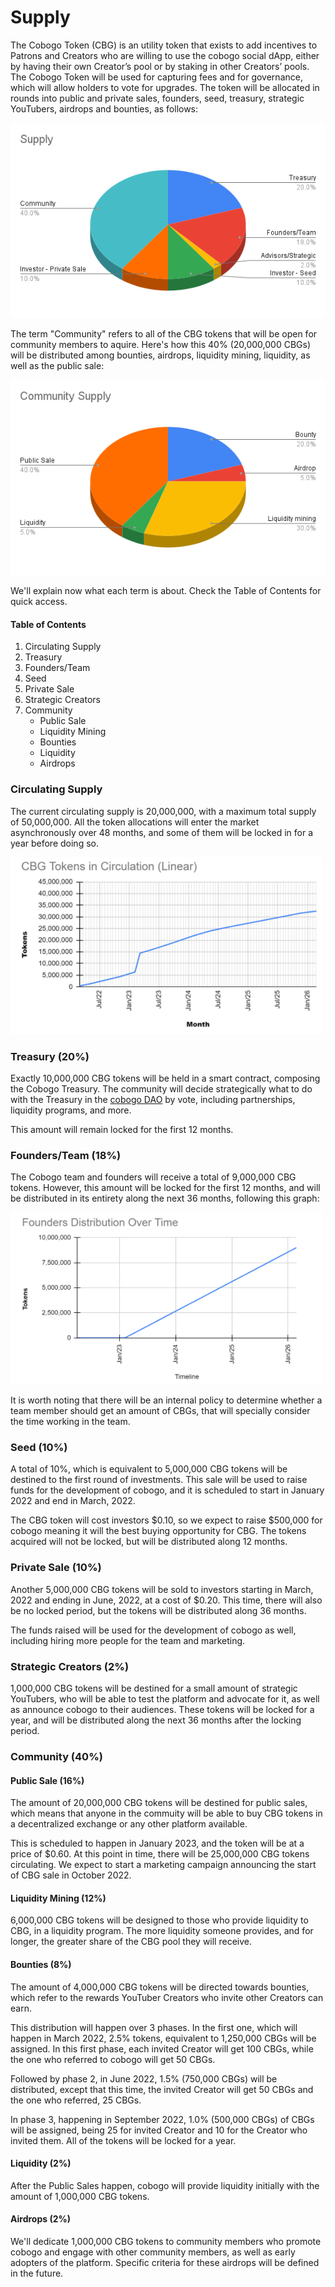 # Supply

The Cobogo Token (CBG) is an utility token that exists to add incentives to Patrons and Creators who are willing to use the cobogo social dApp, either by having their own Creator’s pool or by staking in other Creators’ pools. The Cobogo Token will be used for capturing fees and for governance, which will allow holders to vote for upgrades. The token will be allocated in rounds into public and private sales, founders, seed, treasury, strategic YouTubers, airdrops and bounties, as follows:

![](../../.gitbook/assets/Supply.png)

The term "Community" refers to all of the CBG tokens that will be open for community members to aquire. Here's how this 40% (20,000,000 CBGs) will be distributed among bounties, airdrops, liquidity mining, liquidity, as well as the public sale:

![](<../../.gitbook/assets/Community Supply.png>)

We'll explain now what each term is about. Check the Table of Contents for quick access.

#### Table of Contents

1. Circulating Supply
2. Treasury
3. Founders/Team
4. Seed
5. Private Sale
6. Strategic Creators
7. Community
   * Public Sale
   * Liquidity Mining
   * Bounties
   * Liquidity
   * Airdrops

### Circulating Supply

The current circulating supply is 20,000,000, with a maximum total supply of 50,000,000. All the token allocations will enter the market asynchronously over 48 months, and some of them will be locked in for a year before doing so.

![](<../../.gitbook/assets/supply time.PNG>)

### Treasury (20%)

Exactly 10,000,000 CBG tokens will be held in a smart contract, composing the Cobogo Treasury. The community will decide strategically what to do with the Treasury in the [cobogo DAO](broken-reference) by vote, including partnerships, liquidity programs, and more.

This amount will remain locked for the first 12 months.

### Founders/Team (18%)

The Cobogo team and founders will receive a total of 9,000,000 CBG tokens. However, this amount will be locked for the first 12 months, and will be distributed in its entirety along the next 36 months, following this graph:

![](<../../.gitbook/assets/founders time.PNG>)

It is worth noting that there will be an internal policy to determine whether a team member should get an amount of CBGs, that will specially consider the time working in the team.

### Seed (10%)

A total of 10%, which is equivalent to 5,000,000 CBG tokens will be destined to the first round of investments. This sale will be used to raise funds for the development of cobogo, and it is scheduled to start in January 2022 and end in March, 2022.&#x20;

The CBG token will cost investors $0.10, so we expect to raise $500,000 for cobogo meaning it will the best buying opportunity for CBG. The tokens acquired will not be locked, but will be distributed along 12 months.

### Private Sale (10%)

Another 5,000,000 CBG tokens will be sold to investors starting in March, 2022 and ending in June, 2022, at a cost of $0.20. This time, there will also be no locked period, but the tokens will be distributed along 36 months.

The funds raised will be used for the development of cobogo as well, including hiring more people for the team and marketing.

### Strategic Creators (2%)

1,000,000 CBG tokens will be destined for a small amount of strategic YouTubers, who will be able to test the platform and advocate for it, as well as announce cobogo to their audiences. These tokens will be locked for a year, and will be distributed along the next 36 months after the locking period.

### Community (40%)

#### Public Sale (16%)

The amount of 20,000,000 CBG tokens will be destined for public sales, which means that anyone in the commuity will be able to buy CBG tokens in a decentralized exchange or any other platform available.&#x20;

This is scheduled to happen in January 2023, and the token will be at a price of $0.60. At this point in time, there will be 25,000,000 CBG tokens circulating. We expect to start a marketing campaign announcing the start of CBG sale in October 2022.

#### Liquidity Mining (12%)

6,000,000 CBG tokens will be designed to those who provide liquidity to CBG, in a liquidity program. The more liquidity someone provides, and for longer, the greater share of the CBG pool they will receive.

#### Bounties (8%)

The amount of 4,000,000 CBG tokens will be directed towards bounties, which refer to the rewards YouTuber Creators who invite other Creators can earn.&#x20;

This distribution will happen over 3 phases. In the first one, which will happen in March 2022, 2.5% tokens, equivalent to 1,250,000 CBGs will be assigned. In this first phase, each invited Creator will get 100 CBGs, while the one who referred to cobogo will get 50 CBGs.&#x20;

Followed by phase 2, in June 2022, 1.5% (750,000 CBGs) will be distributed, except that this time, the invited Creator will get 50 CBGs and the one who referred, 25 CBGs.&#x20;

In phase 3, happening in September 2022, 1.0% (500,000 CBGs) of CBGs will be assigned, being 25 for invited Creator and 10 for the Creator who invited them. All of the tokens will be locked for a year.

#### Liquidity (2%)

After the Public Sales happen, cobogo will provide liquidity initially with the amount of 1,000,000 CBG tokens.

#### Airdrops (2%)

We'll dedicate 1,000,000 CBG tokens to community members who promote cobogo and engage with other community members, as well as early adopters of the platform. Specific criteria for these airdrops will be defined in the future.

